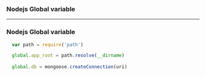 ### Nodejs Global variable

--------------------------------------------
### Nodejs Global variable

```js
  var path = require('path')

  global.app_root = path.resolve(__dirname)
  
  global.db = mongoose.createConnection(uri)
```
